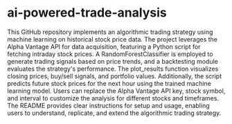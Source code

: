 # ai-powered-trade-analysis
This GitHub repository implements an algorithmic trading strategy using machine learning on historical stock price data. The project leverages the Alpha Vantage API for data acquisition, featuring a Python script for fetching intraday stock prices. A RandomForestClassifier is employed to generate trading signals based on price trends, and a backtesting module evaluates the strategy's performance. The plot_results function visualizes closing prices, buy/sell signals, and portfolio values. Additionally, the script predicts future stock prices for the next hour using the trained machine learning model. Users can replace the Alpha Vantage API key, stock symbol, and interval to customize the analysis for different stocks and timeframes. The README provides clear instructions for setup and usage, enabling users to understand, replicate, and extend the algorithmic trading strategy.
